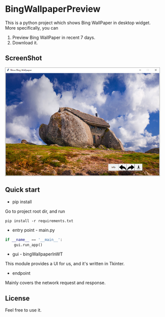 # BingWallpaperPreview

This is a python project which shows Bing WallPaper in desktop widget. More specifically, you can
1. Preview Bing WallPaper in recent 7 days.
2. Download it.

## ScreenShot
![实时公交到站图片](/screenshot.png)

## Quick start

- pip install

Go to project root dir, and run
```
pip install -r requirements.txt
```

- entry point - main.py
```python
if __name__ == '__main__':
    gui.run_app()
```

- gui - bingWallpaperInWT

This module provides a UI for us, and it's written in Tkinter.

- endpoint

Mainly covers the network request and response.

## License

Feel free to use it.